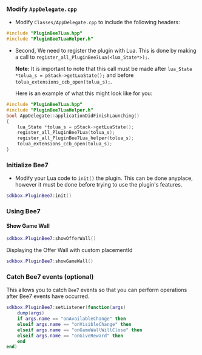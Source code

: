 ### Modify `AppDelegate.cpp`
* Modify `Classes/AppDelegate.cpp` to include the following headers:
```cpp
#include "PluginBee7Lua.hpp"
#include "PluginBee7LuaHelper.h"
```

* Second, We need to register the plugin with Lua. This is done by making a call to `register_all_PluginBee7Lua(<lua_State*>);`.

  __Note:__ It is important to note that this call must be made after `lua_State *tolua_s = pStack->getLuaState();` and before `tolua_extensions_ccb_open(tolua_s);`.

	Here is an example of what this might look like for you:
```cpp
#include "PluginBee7Lua.hpp"
#include "PluginBee7LuaHelper.h"
bool AppDelegate::applicationDidFinishLaunching()
{
	lua_State *tolua_s = pStack->getLuaState();
	register_all_PluginBee7Lua(tolua_s);
	register_all_PluginBee7Lua_helper(tolua_s);
	tolua_extensions_ccb_open(tolua_s);
}
```

### Initialize Bee7
* Modify your Lua code to `init()` the plugin. This can be done anyplace, however it must be done before trying to use the plugin's features.
```lua
sdkbox.PluginBee7:init()
```

### Using Bee7
#### Show Game Wall
```lua
sdkbox.PluginBee7:showOfferWall()
```

Displaying the Offer Wall with custom placementId
```lua
sdkbox.PluginBee7:showGameWall()
```

### Catch Bee7 events (optional)
This allows you to catch `Bee7` events so that you can perform operations after Bee7 events have occurred.

```lua
sdkbox.PluginBee7:setListener(function(args)
	dump(args)
    if args.name == "onAvailableChange" then
    elseif args.name == "onVisibleChange" then
    elseif args.name == "onGameWallWillClose" then
    elseif args.name == "onGiveReward" then
    end
end)
```
